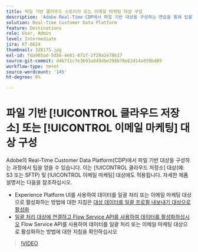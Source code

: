 ```yaml
---
title: 파일 기반 클라우드 스토리지 또는 이메일 마케팅 대상 구성
description: 'Adobe Real-Time CDP에서 파일 기반 대상을 구성하는 연습을 통해 팁을 얻을 수 있습니다. 클라우드 스토리지 대상(예: S3 또는 SFTP) 및 이메일 마케팅 대상에도 적용됩니다.'
solution: Real-Time Customer Data Platform
feature: Destinations
role: User, Admin
level: Intermediate
jira: KT-6624
thumbnail: 328175.jpg
exl-id: fda985ad-5d56-4e61-871f-2f29a2e79b17
source-git-commit: d4b711c7e3693a849dbe298b70e62d14a959bd89
workflow-type: tm+mt
source-wordcount: '145'
ht-degree: 0%

---
```


# 파일 기반 [!UICONTROL 클라우드 저장소] 또는 [!UICONTROL 이메일 마케팅] 대상 구성

Adobe의 Real-Time Customer Data Platform(CDP)에서 파일 기반 대상을 구성하는 과정에서 팁을 얻을 수 있습니다. 이는 [!UICONTROL 클라우드 저장소] 대상(예: S3 또는 SFTP) 및 [!UICONTROL 이메일 마케팅] 대상에도 적용됩니다. 자세한 제품 설명서는 다음을 참조하십시오.

* Experience Platform UI를 사용하여 데이터를 일괄 처리 또는 이메일 마케팅 대상으로 활성화하는 방법에 대한 지침은 [대상 데이터를 일괄 프로필 내보내기 대상으로 활성화](https://experienceleague.adobe.com/docs/experience-platform/destinations/ui/activate/activate-batch-profile-destinations.html?lang=ko)
* [일괄 처리 대상에 연결하고 Flow Service API를 사용하여 데이터를 활성화하십시오](https://experienceleague.adobe.com/docs/experience-platform/destinations/api/connect-activate-batch-destinations.html?lang=ko) Flow Service API를 사용하여 데이터를 일괄 처리 또는 이메일 마케팅 대상으로 활성화하는 방법에 대한 지침을 확인하십시오

>[!VIDEO](https://video.tv.adobe.com/v/328175/?learn=on&enablevpops)

